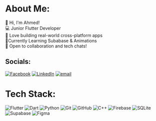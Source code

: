# About Me:
👋 Hi, I'm Ahmed!  <br>💻 Junior Flutter Developer <br>📱 Love building real-world cross-platform apps  <br>🌱Currently Learning Subabase & Animations  <br>🤝 Open to collaboration and tech chats!<br>


## Socials:
[![Facebook](https://img.shields.io/badge/Facebook-%231877F2.svg?logo=Facebook&logoColor=white)](https://facebook.com/Ahmed.Ab0bakr) [![LinkedIn](https://img.shields.io/badge/LinkedIn-%230077B5.svg?logo=linkedin&logoColor=white)](https://linkedin.com/in/ahmed-ab0bakr) [![email](https://img.shields.io/badge/Email-D14836?logo=gmail&logoColor=white)](mailto:ahmed.abobakr1111111@gmail.com) 

# Tech Stack:
![Flutter](https://img.shields.io/badge/Flutter-%2302569B.svg?style=for-the-badge&logo=Flutter&logoColor=white) ![Dart](https://img.shields.io/badge/dart-%230175C2.svg?style=for-the-badge&logo=dart&logoColor=white) ![Python](https://img.shields.io/badge/python-3670A0?style=for-the-badge&logo=python&logoColor=ffdd54) ![Git](https://img.shields.io/badge/git-%23F05033.svg?style=for-the-badge&logo=git&logoColor=white) ![GitHub](https://img.shields.io/badge/github-%23121011.svg?style=for-the-badge&logo=github&logoColor=white) ![C++](https://img.shields.io/badge/c++-%2300599C.svg?style=for-the-badge&logo=c%2B%2B&logoColor=white) ![Firebase](https://img.shields.io/badge/firebase-%23039BE5.svg?style=for-the-badge&logo=firebase) ![SQLite](https://img.shields.io/badge/sqlite-%2307405e.svg?style=for-the-badge&logo=sqlite&logoColor=white) ![Supabase](https://img.shields.io/badge/Supabase-3ECF8E?style=for-the-badge&logo=supabase&logoColor=white) ![Figma](https://img.shields.io/badge/figma-%23F24E1E.svg?style=for-the-badge&logo=figma&logoColor=white)



